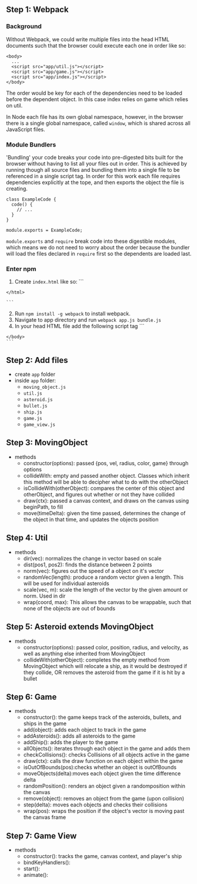 ## Step 1: Webpack
### Background
Without Webpack, we could write multiple files into the head HTML documents such that the browser could execute each one in order like so:

```
<body>
  ...
  <script src="app/util.js"></script>
  <script src="app/game.js"></script>
  <script src="app/index.js"></script>
</body>

```
The order would be key for each of the dependencies need to be loaded before the dependent object. In this case index relies on game which relies on util.

In Node each file has its own global namespace, however, in the browser there is a single global namespace, called `window`, which is shared across all JavaScript files.

### Module Bundlers
'Bundling' your code breaks your code into pre-digested bits built for the browser without having to list all your files out in order. This is achieved by running though all source files and bundling them into a single file to be referenced in a single script tag. In order for this work each file requires dependencies explicitly at the tope, and then exports the object the file is creating.

```
class ExampleCode {
  code() {
    // ...
  }
}

module.exports = ExampleCode;
```

`module.exports` and `require` break code into these digestible modules, which means we do not need to worry about the order because the bundler will load the files declared in `require` first so the dependents are loaded last.

### Enter npm
  1. Create `index.html` like so:
    ```
    <html>
      <head>
        <meta charset="utf-8">
        <title>Asteroids</title>
      </head>
      <body>
      </body>
    </html>

    ```
  2. Run `npm install -g webpack` to install webpack.
  3. Navigate to app directory and run `webpack app.js bundle.js`
  4. In your head HTML file add the following script tag
    ```
    <body>
      <script src="dist/bundle.js"> </script>
    </body>
    ```

## Step 2: Add files
  * create `app` folder
  * inside `app` folder:
    * `moving_object.js`
    * `util.js`
    * `asteroid.js`
    * `bullet.js`
    * `ship.js`
    * `game.js`
    * `game_view.js`

## Step 3: MovingObject
  * methods
    * constructor(options): passed {pos, vel, radius, color, game} through options
    * collideWith: empty and passed another object. Classes which inherit this method will be able to decipher what to do with the otherObject
    * isCollideWith(otherObject): compares the center of this object and otherObject, and figures out whether or not they have collided
    * draw(ctx): passed a canvas context, and draws on the canvas using beginPath, to fill
    * move(timeDelta): given the time passed, determines the change of the object in that time, and updates the objects position

## Step 4: Util
  * methods
    * dir(vec): normalizes the change in vector based on scale
    * dist(pos1, pos2): finds the distance between 2 points
    * norm(vec): figures out the speed of a object on it's vector
    * randomVec(length): produce a random vector given a length. This will be used for individual asteroids
    * scale(vec, m): scale the length of the vector by the given amount or norm. Used in dir
    * wrap(coord, max): This allows the canvas to be wrappable, such that none of the objects are out of bounds

## Step 5: Asteroid extends MovingObject
  * methods
    * constructor(options): passed color, position, radius, and velocity, as well as anything else inherited from MovingObject
    * collideWith(otherObject): completes the empty method from MovingObject which will relocate a ship, as it would be destroyed if they collide, OR removes the asteroid from the game if it is hit by a bullet

## Step 6: Game
  * methods
    * constructor(): the game keeps track of the asteroids, bullets, and ships in the game
    * add(object): adds each object to track in the game
    * addAsteroids(): adds all asteroids to the game
    * addShip(): adds the player to the game
    * allObjects(): iterates through each object in the game and adds them
    * checkCollisions(): checks Collisions of all objects active in the game
    * draw(ctx): calls the draw function on each object within the game
    * isOutOfBounds(pos):checks whether an object is outOfBounds
    * moveObjects(delta):moves each object given the time difference delta
    * randomPosition(): renders an object given a randomposition within the canvas
    * remove(object): removes an object from the game (upon collision)
    * step(delta): moves each objects and checks their collisions
    * wrap(pos): wraps the position if the object's vector is moving past the canvas frame

## Step 7: Game View    
  * methods
    * constructor(): tracks the game, canvas context, and player's ship
    * bindKeyHandlers():
    * start():
    * animate():
